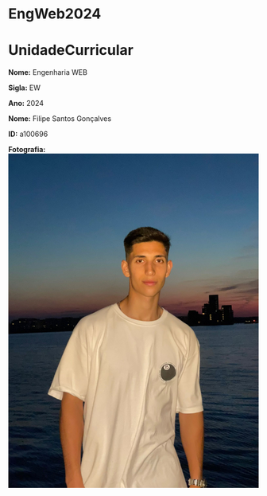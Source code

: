 # EngWeb2024

# UnidadeCurricular

**Nome:** Engenharia WEB

**Sigla:** EW

**Ano:** 2024

**Nome:** Filipe Santos Gonçalves

**ID:** a100696

**Fotografia:**
![Fotografia do aluno](./qualidade.jpeg)